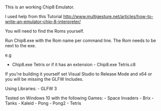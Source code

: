 This is an working Chip8 Emulator. 

I used help from this Tutorial
http://www.multigesture.net/articles/how-to-write-an-emulator-chip-8-interpreter/

You will need to find the Roms yourself.

Run Chip8.exe with the Rom name per command line.
The Rom needs to be next to the exe.

e.g
- Chip8.exe Tetris  or if it has an extension - Chip8.exe Tetris.c8

If you're building it yourself set Visual Studio to Release Mode and x64 or you will be missing the GLFW Includes.

Using Libraries:
	- GLFW 3

Tested on Windows 10 with the following Games:
	- Space Invaders
	- Brix
	- Tanks
	- Kaleid 
	- Pong
	- Pong2
	- Tetris